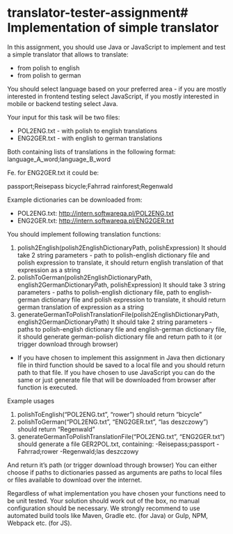 # translator-tester-assignment# Implementation of simple translator 
 
In this assignment, you should use Java or JavaScript to implement and test a simple translator that allows to translate:
- from polish to english 
- from polish to german 
 
You should select language based on your preferred area - if you are mostly interested in frontend testing select JavaScript, if you mostly interested in mobile or backend testing select Java. 
 
Your input for this task will be two files:
- POL2ENG.txt - with polish to english translations 
- ENG2GER.txt - with english to german translations 
 
Both containing lists of translations in the following format: 
language_A_word;language_B_word 
 
Fe. for ENG2GER.txt it could be: 

passport;Reisepass
bicycle;Fahrrad
rainforest;Regenwald 
 
Example dictionaries can be downloaded from:
- POL2ENG.txt: http://intern.softwareqa.pl/POL2ENG.txt  
- ENG2GER.txt: http://intern.softwareqa.pl/ENG2GER.txt  
 
 You should implement following translation functions: 
 1. polish2English(polish2EnglishDictionaryPath, polishExpression) It should take 2 string parameters - path to polish-english dictionary file and polish expression to translate, it should return english translation of that expression as a string 
 2. polishToGerman(polish2EnglishDictionaryPath, english2GermanDictionaryPath, polishExpression) It should take 3 string parameters - paths to polish-english dictionary file, path to english-german dictionary file and polish expression to translate, it should return german translation of expression as a string 
 3. generateGermanToPolishTranslationFile(polish2EnglishDictionaryPath, english2GermanDictionaryPath) It should take 2 string parameters - paths to polish-english dictionary file and english-german dictionary file, it should generate german-polish dictionary file and return path to it (or trigger download through browser)

 * If you have chosen to implement this assignment in Java then dictionary file in third function should be saved to a local file and you should return path to that file. If you have chosen to use JavaScript you can do the same or just generate file that will be downloaded from browser after function is executed. 
 
Example usages 
 1. polishToEnglish(“POL2ENG.txt”, “rower”) should return “bicycle” 
 2. polishToGerman(“POL2ENG.txt”, “ENG2GER.txt”, “las deszczowy”) should return “Regenwald” 
 3. generateGermanToPolishTranslationFile(“POL2ENG.txt”, “ENG2GER.txt”) should generate a file GER2POL.txt, containing: 
    -Reisepass;passport 
    -Fahrrad;rower 
    -Regenwald;las deszczowy 
 
And return it’s path (or trigger download through browser) 
  You can either choose if paths to dictionaries passed as arguments are paths to local files or files available to download over the internet.  
 
Regardless of what implementation you have chosen your functions need to be unit tested. 
Your solution should work out of the box, no manual configuration should be necessary. We strongly recommend to use automated build tools like Maven, Gradle etc. (for Java) or Gulp, NPM, Webpack etc. (for JS). 
